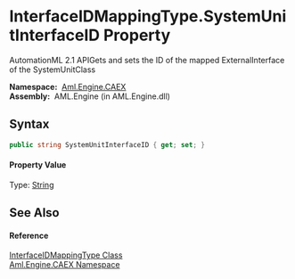 InterfaceIDMappingType.SystemUnitInterfaceID Property
=====================================================
AutomationML 2.1 APIGets and sets the ID of the mapped ExternalInterface of the SystemUnitClass

  **Namespace:**  [Aml.Engine.CAEX][1]  
  **Assembly:**  AML.Engine (in AML.Engine.dll)

Syntax
------

```csharp
public string SystemUnitInterfaceID { get; set; }
```

#### Property Value
Type: [String][2]

See Also
--------

#### Reference
[InterfaceIDMappingType Class][3]  
[Aml.Engine.CAEX Namespace][1]  

[1]: ../README.md
[2]: https://docs.microsoft.com/dotnet/api/system.string
[3]: README.md
[4]: https://www.automationml.org
[5]: ../../icons/logoShade.png